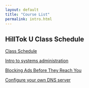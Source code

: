 ```yaml
---
layout: default
title: "Course List"
permalink: intro.html
---
```

## HillTok U Class Schedule

[Class Schedule](https://docs.google.com/spreadsheets/u/1/d/1mfd_rx5enTGaZABWNyelwKOgHUWD0pew/htmlview?pli=1)

[Intro to systems administration](#)

[Blocking Ads Before They Reach You ](/pihole/pi-intro.html)

[Configure your own DNS server](/plex/plex-intro.html)
